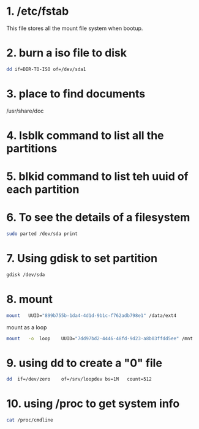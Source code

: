 # 1. /etc/fstab 
This file stores all the mount file system when bootup.
# 2. burn a iso file to disk
```bash
dd if=DIR-TO-ISO of=/dev/sda1
```
# 3. place to find documents
/usr/share/doc
# 4. lsblk command to list all the partitions
# 5. blkid command to list teh uuid of each partition
# 6. To see the details of a filesystem
```bash
sudo parted /dev/sda print
```
# 7. Using gdisk to set partition
```bash
gdisk /dev/sda
```
# 8. mount
```bash
mount	UUID="899b755b-1da4-4d1d-9b1c-f762adb798e1"	/data/ext4
```
mount as a loop
```bash
mount	-o	loop	UUID="7dd97bd2-4446-48fd-9d23-a8b03ffdd5ee"	/mnt
```

# 9. using dd to create a "0" file
```bash
dd	if=/dev/zero	of=/srv/loopdev	bs=1M	count=512
```

# 10. using /proc to get system info
```bash
cat /proc/cmdline
```
